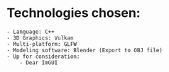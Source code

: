 # Technologies chosen:

    - Language: C++
    - 3D Graphics: Vulkan
    - Multi-platform: GLFW
    - Modeling software: Blender (Export to OBJ file)
    - Up for consideration:
        - Dear ImGUI
